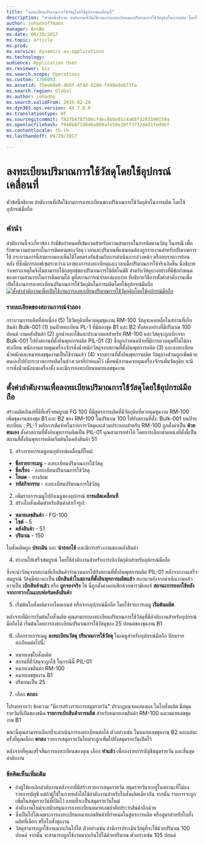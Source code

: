 ```yaml
---
title: "ลงทะเบียนปริมาณการใช้วัสดุโดยใช้อุปกรณ์เคลื่อนที่"
description: "หัวข้อนี้อธิบาย ลำดับงานที่เปิดใช้งานการลงทะเบียนของปริมาณการใช้วัตถุดิบในการผลิต โดยใช้อุปกรณ์มือถือ"
author: johanhoffmann
manager: AnnBe
ms.date: 06/20/2017
ms.topic: article
ms.prod: 
ms.service: dynamics-ax-applications
ms.technology: 
audience: Application User
ms.reviewer: bis
ms.search.scope: Operations
ms.custom: 1706093
ms.assetid: 75ee68e0-4b9f-4f4d-b286-f498e0eb73fa
ms.search.region: Global
ms.author: johanho
ms.search.validFrom: 2016-02-28
ms.dyn365.ops.version: AX 7.0.0
ms.translationtype: HT
ms.sourcegitcommit: f827b4787506cfdec8b9a91c4a68f3293190158a
ms.openlocfilehash: f948b8f1d846a009afe59e39ff3772d4d1fed9bf
ms.contentlocale: th-th
ms.lasthandoff: 09/29/2017

---
```


# <a name="register-material-consumption-using-a-mobile-device"></a>ลงทะเบียนปริมาณการใช้วัสดุโดยใช้อุปกรณ์เคลื่อนที่
หัวข้อนี้อธิบาย ลำดับงานที่เปิดใช้งานการลงทะเบียนของปริมาณการใช้วัตถุดิบในการผลิต โดยใช้อุปกรณ์มือถือ

<a name="introduction"></a>คำนำ
------------

ลำดับงานนี้จะเกี่ยวข้อง ถ้ามีข้อกำหนดที่เข้มงวดสำหรับความสามารถในการติดตามวัสดุ ในกรณี เพื่อรักษาความสามารถในการติดตามของวัสดุ เวลาและปริมาณที่แน่นอนต้องถูกรายงานสำหรับปริมาณการใช้ กระบวนการนี้สามารถมองเห็นได้โดยตรงกันข้ามกับการดำเนินการล่วงหน้า หรือลบรายการย้อนหลัง ที่ซึ่งมีการออฟเซตระหว่างเวลาของการลงทะเบียนและเวลาเมื่อปริมาณการใช้จริงเกิดขึ้น นี่อธิบายว่าเพราะเหตุใดจึงไม่สามารถใช้กลยุทธ์ของปริมาณการใช้อัตโนมัติ สำหรับวัสดุบางอย่างที่มีข้อกำหนดของความสามารถในการติดตามได้ ดูที่สถานการณ์จำลองแบบง่าย ที่อธิบายวิธีการตั้งค่าลำดับงานเพื่อเปิดใช้งานการลงทะเบียนปริมาณการใช้วัตถุดิบในการผลิตโดยใช้อุปกรณ์มือถือ [![ตั้งค่าลำดับงานเพื่อเปิดใช้งานการลงทะเบียนปริมาณการใช้วัตถุดิบโดยใช้อุปกรณ์มือถือ](./media/scenario3.png)](./media/scenario3.png)

### <a name="scenario-details"></a>รายละเอียดของสถานการณ์จำลอง

กระบวนการผลิตที่ต่อเนื่อง (5) ใช้วัตถุดิบที่ควบคุมชุดงาน RM-100 วัสดุจะคงเหลือในสถานที่เก็บสินค้า Bulk-001 (1) บนป้ายทะเบียน PL-1 ที่มีสองชุด B1 และ B2 ทั้งสองอย่างที่มีปริมาณ 100 ปอนด์ งานคลังสินค้า (2) ถูกนำออกใช้และประมวลผลสำหรับ RM-100 และวัสดุจะถูกเบิกจาก Bulk-001 ไปยังสถานที่ตั้งอินพุทการผลิต PIL-01 (3) ซึ่งถูกกำหนดป้ายที่มีการควบคุมที่ไม่ได้ลงทะเบียน พนักงานควบคุมเครื่องจักรชั่งน้ำหนักวัสดุจากสถานที่ตั้งอินพุทการผลิต (3) และลงทะเบียนน้ำหนักและหมายเลขชุดงานเป็นใช้งานแล้ว (4) จากสถานที่ตั้งอินพุทการผลิต วัสดุบางส่วนถูกเพิ่มด้วยตนเองไปยังกระบวนการผลิตในช่วงเวลาที่กำหนดไว้ เมื่อพนักงานควบคุมเครื่องจักรเพิ่มวัตถุดิบ จะมีการชั่งน้ำหนักบนเครื่องชั่ง และมีการลงทะเบียนหมายเลขชุดงาน

## <a name="set-up-the-workflow-to-register-consumption-using-a-handheld-device"></a>ตั้งค่าลำดับงานเพื่อลงทะเบียนปริมาณการใช้วัสดุโดยใช้อุปกรณ์มือถือ
สร้างผลิตภัณฑ์ที่ดีที่เสร็จสมบูรณ์ FG 100 ที่มีสูตรการผลิตที่มีวัตถุดิบที่ควบคุมชุดงาน RM-100 เพิ่มชุดงานสองชุด B1 และ B2 ของ RM-100 ในปริมาณ 100 ไปยังสถานที่ตั้ง: Bulk-001 บนป้ายทะเบียน : PL-1 หลักการตัดจ่ายในรายการวัสดุและส่วนประกอบสำหรับ RM-100 ถูกตั้งค่าเป็น **ด้วยตนเอง** ตั้งค่าสถานที่ตั้งอินพุทการผลิตเป็น PIL-01 คุณสามารถทำได้ โดยการเลือกตำแหน่งที่ตั้งนี้เป็นสถานที่ตั้งอินพุทการผลิตเริ่มต้นในคลังสินค้า 51

1.  สร้างรายการเมนูบนอุปกรณ์เคลื่อนที่ใหม่: 

-    **ชื่อรายการเมนู** - ลงทะเบียนปริมาณการใช้วัสดุ 
-    **ชื่อเรื่อง** - ลงทะเบียนปริมาณการใช้วัสดุ 
-    **โหมด** - ทางอ้อม 
-    **รหัสกิจกรรม** - ลงทะเบียนปริมาณการใช้วัสดุ

2.  เพิ่มรายการเมนูไปยังเมนูของอุปกรณ์ **การผลิตเคลื่อนที่**
3.  สร้างใบสั่งผลิตสำหรับสินค้าสำเร็จรูป: 

-    **หมายเลขสินค้า** - FG-100 
-    **ไซต์** - 5 
-    **คลังสินค้า** - 51 
-    **ปริมาณ** - 150

ใบสั่งผลิตถูก **ประเมิน** และ **นำออกใช้** และมีการสร้างงานของคลังสินค้า

4.  ทำงานให้เสร็จสมบูรณ์ โดยใช้ลำดับงานสำหรับการเบิกวัตถุดิบสำหรับอุปกรณ์มือถือ

ซึ่งจะนำวัสดุจากสถานที่เก็บสินค้าจำนวนมากไปยังสถานที่ตั้งอินพุทการผลิต PIL-01 หลังจากงานเสร็จสมบูรณ์ วัสดุมีสถานะเป็น **เบิกสินค้าในสถานที่ตั้งอินพุทการผลิตแล้ว** สถานะหลังจากดำเนินงานแล้วอาจเป็น **เบิกสินค้าแล้ว** หรือ **ถูกจองจริง** ได้ นี่ถูกตั้งค่าคอนฟิกด้วยพารามิเตอร์ **สถานะการออกใช้หลังจากการวางในแบบฟอร์มคลังสินค้า**

5.  เริ่มต้นใบสั่งผลิตจากไคลเอนต์ หรือจากอุปกรณ์มือถือ โดยใช้รายการเมนู **เริ่มต้นผลิต**

หลังจากที่มีการเริ่มต้นใบสั่งผลิต คุณสามารถลงทะเบียนปริมาณการใช้วัสดุที่มีลำดับงานสำหรับอุปกรณ์มือถือได้ เริ่มต้นโดยการลงทะเบียนปริมาณการใช้วัสดุของ 25 ปอนด์ของชุดงาน B1

6.  เลือกรายการเมนู **ลงทะเบียนวัสดุ** **ปริมาณการใช้วัสดุ** ในเมนูสำหรับอุปกรณ์มือถือ ป้อนรายละเอียดต่อไปนี้: 

-    หมายเลขใบสั่งผลิต 
-    สถานที่ที่วัสดุจะถูกใช้ ในกรณีนี้ PIL-01 
-    หมายเลขสินค้า RM-100 
-    หมายเลขชุดงาน B1 
-    ปริมาณเป็น 25

7.  เลือก **ตกลง**

โปรดทราบว่า ข้อความ "มีการสร้างรายการสมุดรายวัน" ปรากฏบนจอแสดงผล ในใบสั่งผลิต มีสมุดรายวันที่เปิดของชนิด **รายการเบิกสินค้าการผลิต** สำหรับหมายเลขสินค้า RM-100 และหมายเลขชุดงาน B1 

ขณะนี้คุณสามารถเลือกที่จะดำเนินการลงทะเบียนต่อได้ ตัวอย่างเช่น ในหมายเลขชุดงาน B2 และแต่ละครั้งที่คุณเลือก **ตกลง** รายการสมุดรายวันใหม่จะถูกเพิ่มไปยังสมุดรายวันเปิดไว้ 

หลังจากที่คุณเสร็จสิ้นการลงทะเบียนของคุณ เลือก **ทำแล้ว** เพื่อลงรายการบัญชีสมุดรายวัน และสิ้นสุดลำดับงาน

### <a name="additional-comments"></a>ข้อคิดเห็นเพิ่มเติม 

-   ถ้าผู้ใช้ยกเลิกลำดับงานหลังจากที่มีสร้างรายการสมุดรายวัน สมุดรายวันจะอยู่ในสถานะที่ไม่ลงรายการบัญชี แต่ถ้าผู้ใช้ในภายหลังได้ใช้ลำดับงานสำหรับใบสั่งผลิตเดียวกัน จากนั้น รายการจะถูกเพิ่มในสมุดรายวันที่เปิดไว้ แทนที่จะเป็นสมุดรายวันใหม่
-   ลำดับงานใหม่จะสนับสนุนการลงทะเบียนหมายเลขลำดับประจำสินค้าอีกด้วย
-   ซึ่งเป็นไปได้เฉพาะการลงทะเบียนหมายเลขสินค้าที่กำหนดในสูตรการผลิต หรือสูตรสำหรับใบสั่งผลิตที่เลือก หรือใบสั่งชุดงาน
-   วัสดุสามารถถูกใช้งานมากเกินไปได้ ตัวอย่างเช่น ถ้ามีการประเมินวัสดุที่จะใช้ด้วยปริมาณ 100 ปอนด์ จากนั้น จะสามารถถูกใช้งานมากเกินไปได้ด้วยปริมาณ ตัวอย่างเช่น 105 ปอนด์



